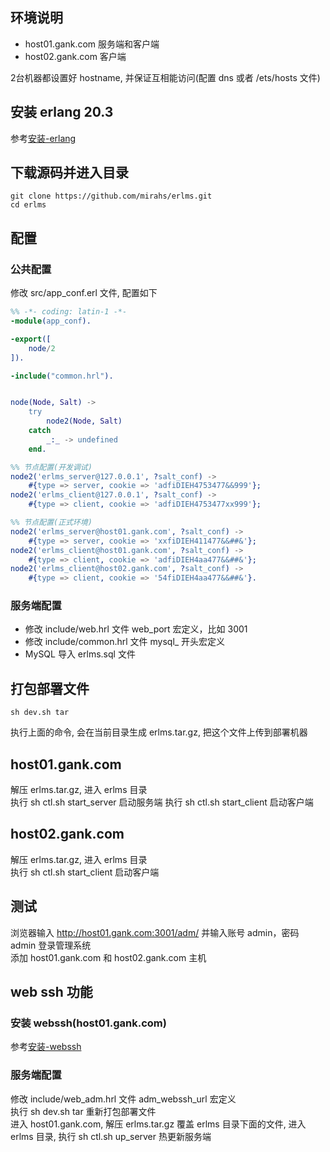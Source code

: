 ## 环境说明
- host01.gank.com 服务端和客户端  
- host02.gank.com 客户端

2台机器都设置好 hostname, 并保证互相能访问(配置 dns 或者 /ets/hosts 文件)

## 安装 erlang 20.3
参考[安装-erlang](安装-erlang.md)

## 下载源码并进入目录
```shell
git clone https://github.com/mirahs/erlms.git
cd erlms
```

## 配置
### 公共配置
修改 src/app_conf.erl 文件, 配置如下
```erlang
%% -*- coding: latin-1 -*-
-module(app_conf).

-export([
    node/2
]).

-include("common.hrl").


node(Node, Salt) ->
    try
        node2(Node, Salt)
    catch
        _:_ -> undefined
    end.

%% 节点配置(开发调试)
node2('erlms_server@127.0.0.1', ?salt_conf) ->
    #{type => server, cookie => 'adfiDIEH4753477&&999'};
node2('erlms_client@127.0.0.1', ?salt_conf) ->
    #{type => client, cookie => 'adfiDIEH4753477xx999'};

%% 节点配置(正式环境)
node2('erlms_server@host01.gank.com', ?salt_conf) ->
    #{type => server, cookie => 'xxfiDIEH411477&&##&'};
node2('erlms_client@host01.gank.com', ?salt_conf) ->
    #{type => client, cookie => 'adfiDIEH4aa477&&##&'};
node2('erlms_client@host02.gank.com', ?salt_conf) ->
    #{type => client, cookie => '54fiDIEH4aa477&&##&'}.
```

### 服务端配置
- 修改 include/web.hrl 文件 web_port 宏定义，比如 3001
- 修改 include/common.hrl 文件 mysql_ 开头宏定义
- MySQL 导入 erlms.sql 文件

## 打包部署文件
```shell
sh dev.sh tar
```
执行上面的命令, 会在当前目录生成 erlms.tar.gz, 把这个文件上传到部署机器

## host01.gank.com
解压 erlms.tar.gz, 进入 erlms 目录  
执行 sh ctl.sh start_server 启动服务端 
执行 sh ctl.sh start_client 启动客户端

## host02.gank.com
解压 erlms.tar.gz, 进入 erlms 目录  
执行 sh ctl.sh start_client 启动客户端

## 测试
浏览器输入 http://host01.gank.com:3001/adm/ 并输入账号 admin，密码 admin 登录管理系统  
添加 host01.gank.com 和 host02.gank.com 主机

## web ssh 功能
### 安装 webssh(host01.gank.com)
参考[安装-webssh](安装-webssh.md)

### 服务端配置
修改 include/web_adm.hrl 文件 adm_webssh_url 宏定义  
执行 sh dev.sh tar 重新打包部署文件  
进入 host01.gank.com, 解压 erlms.tar.gz 覆盖 erlms 目录下面的文件, 进入 erlms 目录, 执行 sh ctl.sh up_server 热更新服务端
